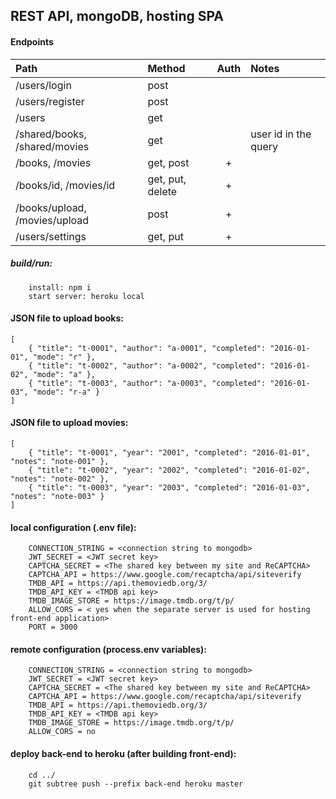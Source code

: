 ## REST API, mongoDB, hosting SPA

#### Endpoints

| Path                          | Method           | Auth  | Notes
|:------------------------------|:-----------------|:-----:|:------
| /users/login                  | post             |       |
| /users/register               | post             |       |
| /users                        | get              |       |
| /shared/books, /shared/movies | get              |       | user id in the query
| /books, /movies               | get, post        | +     |
| /books/id, /movies/id         | get, put, delete | +     |
| /books/upload, /movies/upload | post             | +     |
| /users/settings               | get, put         | +     |


##### build/run:
```
    install: npm i
    start server: heroku local
```

#### JSON file to upload books:
```
[
    { "title": "t-0001", "author": "a-0001", "completed": "2016-01-01", "mode": "r" },
    { "title": "t-0002", "author": "a-0002", "completed": "2016-01-02", "mode": "a" },
    { "title": "t-0003", "author": "a-0003", "completed": "2016-01-03", "mode": "r-a" }
]
```

#### JSON file to upload movies:
```
[
    { "title": "t-0001", "year": "2001", "completed": "2016-01-01", "notes": "note-001" },
    { "title": "t-0002", "year": "2002", "completed": "2016-01-02", "notes": "note-002" },
    { "title": "t-0003", "year": "2003", "completed": "2016-01-03", "notes": "note-003" }
]
```

#### local configuration (.env file):
```
    CONNECTION_STRING = <connection string to mongodb>
    JWT_SECRET = <JWT secret key>
    CAPTCHA_SECRET = <The shared key between my site and ReCAPTCHA>
    CAPTCHA_API = https://www.google.com/recaptcha/api/siteverify
    TMDB_API = https://api.themoviedb.org/3/
    TMDB_API_KEY = <TMDB api key>
    TMDB_IMAGE_STORE = https://image.tmdb.org/t/p/
    ALLOW_CORS = < yes when the separate server is used for hosting front-end application>
    PORT = 3000
```

#### remote configuration (process.env variables):
```
    CONNECTION_STRING = <connection string to mongodb>
    JWT_SECRET = <JWT secret key>
    CAPTCHA_SECRET = <The shared key between my site and ReCAPTCHA>
    CAPTCHA_API = https://www.google.com/recaptcha/api/siteverify
    TMDB_API = https://api.themoviedb.org/3/
    TMDB_API_KEY = <TMDB api key>
    TMDB_IMAGE_STORE = https://image.tmdb.org/t/p/
    ALLOW_CORS = no
```

#### deploy back-end to heroku (after building front-end):
```
    cd ../
    git subtree push --prefix back-end heroku master
```
